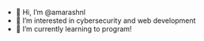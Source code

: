 - 👋 Hi, I’m @amarashnl
- 👀 I’m interested in cybersecurity and web development
- 🌱 I’m currently learning to program!


<!---
amarashnl/amarashnl is a ✨ special ✨ repository because its `README.md` (this file) appears on your GitHub profile.
You can click the Preview link to take a look at your changes.
--->
